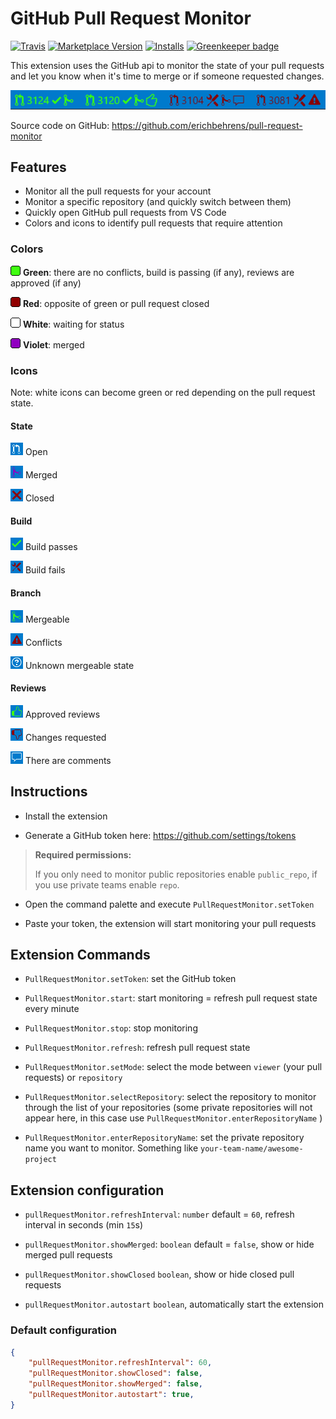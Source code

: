 # GitHub Pull Request Monitor

[![Travis](https://img.shields.io/travis/erichbehrens/pull-request-monitor.svg)](https://travis-ci.org/erichbehrens/pull-request-monitor)
[![Marketplace Version](https://vsmarketplacebadge.apphb.com/version/erichbehrens.pull-request-monitor.svg)](https://marketplace.visualstudio.com/items?itemName=erichbehrens.pull-request-monitor)
[![Installs](https://vsmarketplacebadge.apphb.com/installs/erichbehrens.pull-request-monitor.svg)](https://marketplace.visualstudio.com/items?itemName=erichbehrens.pull-request-monitor)
[![Greenkeeper badge](https://badges.greenkeeper.io/erichbehrens/pull-request-monitor.svg)](https://greenkeeper.io/)

This extension uses the GitHub api to monitor the state of your pull requests and let you know when it's time to merge or if someone requested changes.

![Statusbar items](images/statusBarItems.png)

Source code on GitHub: https://github.com/erichbehrens/pull-request-monitor

## Features

- Monitor all the pull requests for your account
- Monitor a specific repository (and quickly switch between them)
- Quickly open GitHub pull requests from VS Code
- Colors and icons to identify pull requests that require attention

### Colors

![color green](images/color-green.png) **Green**: there are no conflicts, build is passing (if any), reviews are approved (if any)

![color red](images/color-red.png) **Red**: opposite of green or pull request closed

![color white](images/color-white.png) **White**: waiting for status

![color violet](images/color-violet.png) **Violet**: merged

### Icons

Note: white icons can become green or red depending on the pull request state.

#### State

![icon](images/icon-state-open.png) Open

![icon](images/icon-state-merged.png) Merged

![icon](images/icon-state-closed.png) Closed

#### Build

![icon](images/icon-build-ok.png) Build passes

![icon](images/icon-build-ko.png) Build fails

#### Branch

![icon](images/icon-mergeable-ok.png) Mergeable

![icon](images/icon-mergeable-ko.png) Conflicts

![icon](images/icon-mergeable-unknown.png) Unknown mergeable state

#### Reviews

![icon](images/icon-reviews-ok.png) Approved reviews

![icon](images/icon-reviews-ko.png) Changes requested

![icon](images/icon-reviews-comments.png) There are comments

## Instructions

- Install the extension

- Generate a GitHub token here: https://github.com/settings/tokens

> **Required permissions:**
>
> If you only need to monitor public repositories enable `public_repo`, if you use private teams enable `repo`.

- Open the command palette and execute `PullRequestMonitor.setToken`

- Paste your token, the extension will start monitoring your pull requests

## Extension Commands

- `PullRequestMonitor.setToken`: set the GitHub token

- `PullRequestMonitor.start`: start monitoring = refresh pull request state every minute

- `PullRequestMonitor.stop`: stop monitoring

- `PullRequestMonitor.refresh`: refresh pull request state

- `PullRequestMonitor.setMode`: select the mode between `viewer` (your pull requests) or `repository`

- `PullRequestMonitor.selectRepository`: select the repository to monitor through the list of your repositories (some private repositories will not appear here, in this case use `PullRequestMonitor.enterRepositoryName` )

- `PullRequestMonitor.enterRepositoryName`: set the private repository name you want to monitor. Something like `your-team-name/awesome-project`

## Extension configuration

- `pullRequestMonitor.refreshInterval`: `number` default = `60`, refresh interval in seconds (min `15`s)

- `pullRequestMonitor.showMerged`: `boolean` default = `false`, show or hide merged pull requests

- `pullRequestMonitor.showClosed` `boolean`, show or hide closed pull requests

- `pullRequestMonitor.autostart` `boolean`, automatically start the extension

### Default configuration

```json
{
    "pullRequestMonitor.refreshInterval": 60,
    "pullRequestMonitor.showClosed": false,
    "pullRequestMonitor.showMerged": false,
    "pullRequestMonitor.autostart": true,
}
```
